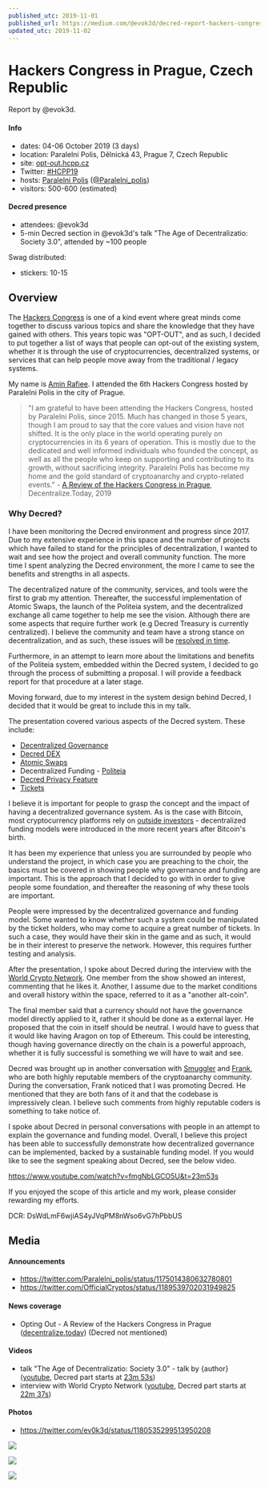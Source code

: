 ```yaml
---
published_utc: 2019-11-01
published_url: https://medium.com/@evok3d/decred-report-hackers-congress-paralelni-polis-hcpp19-bd8e634f93de
updated_utc: 2019-11-02
---
```


# Hackers Congress in Prague, Czech Republic

Report by @evok3d.

#### Info

- dates: 04-06 October 2019 (3 days)
- location: Paralelní Polis, Dělnická 43, Prague 7, Czech Republic
- site: [opt-out.hcpp.cz](https://opt-out.hcpp.cz/)
- Twitter: [#HCPP19](https://twitter.com/hashtag/HCPP19)
- hosts: [Paralelni Polis](https://www.paralelnipolis.cz/) ([@Paralelni_polis](https://twitter.com/Paralelni_polis))
- visitors: 500-600 (estimated)

#### Decred presence

- attendees: @evok3d
- 5-min Decred section in @evok3d's talk "The Age of Decentralizatio: Society 3.0", attended by ~100 people

Swag distributed:

- stickers: 10-15

## Overview

The [Hackers Congress](https://opt-out.hcpp.cz/) is one of a kind event where great minds come together to discuss various topics and share the knowledge that they have gained with others. This years topic was "OPT-OUT", and as such, I decided to put together a list of ways that people can opt-out of the existing system, whether it is through the use of cryptocurrencies, decentralized systems, or services that can help people move away from the traditional / legacy systems.

My name is [Amin Rafiee](https://magazine.seats2meet.com/nice-to-meet-amin-rafiee-blockchain-advocate/). I attended the 6th Hackers Congress hosted by Paralelni Polis in the city of Prague.

> "I am grateful to have been attending the Hackers Congress, hosted by Paralelni Polis, since 2015. Much has changed in those 5 years, though I am proud to say that the core values and vision have not shifted. It is the only place in the world operating purely on cryptocurrencies in its 6 years of operation. This is mostly due to the dedicated and well informed individuals who founded the concept, as well as all the people who keep on supporting and contributing to its growth, without sacrificing integrity. Paralelni Polis has become my home and the gold standard of cryptoanarchy and crypto-related events." - [A Review of the Hackers Congress in Prague](https://decentralize.today/privacy/opting-out-a-review-of-the-hackers-congress-in-prague), Decentralize.Today, 2019

### Why Decred?

I have been monitoring the Decred environment and progress since 2017. Due to my extensive experience in this space and the number of projects which have failed to stand for the principles of decentralization, I wanted to wait and see how the project and overall community function. The more time I spent analyzing the Decred environment, the more I came to see the benefits and strengths in all aspects.

The decentralized nature of the community, services, and tools were the first to grab my attention. Thereafter, the successful implementation of Atomic Swaps, the launch of the Politeia system, and the decentralized exchange all came together to help me see the vision. Although there are some aspects that require further work (e.g Decred Treasury is currently centralized). I believe the community and team have a strong stance on decentralization, and as such, these issues will be [resolved in time](https://proposals.decred.org/proposals/c96290a2478d0a1916284438ea2c59a1215fe768a87648d04d45f6b7ecb82c3f).

Furthermore, in an attempt to learn more about the limitations and benefits of the Politeia system, embedded within the Decred system, I decided to go through the process of submitting a proposal. I will provide a feedback report for that procedure at a later stage.

Moving forward, due to my interest in the system design behind Decred, I decided that it would be great to include this in my talk.

The presentation covered various aspects of the Decred system. These include:

- [Decentralized Governance](https://docs.decred.org/governance/politeia/overview/)
- [Decred DEX](https://blog.decred.org/2018/06/05/A-New-Kind-of-DEX/)
- [Atomic Swaps](https://docs.decred.org/advanced/atomic-swap/)
- Decentralized Funding - [Politeia](https://proposals.decred.org/)
- [Decred Privacy Feature](https://blog.decred.org/2019/08/28/Iterating-Privacy/)
- [Tickets](https://docs.decred.org/wallets/cli/dcrwallet-tickets/)

I believe it is important for people to grasp the concept and the impact of having a decentralized governance system. As is the case with Bitcoin, most cryptocurrency platforms rely on [outside investors](https://bitsonline.com/decred-decentralized-governance/) - decentralized funding models were introduced in the more recent years after Bitcoin's birth.

It has been my experience that unless you are surrounded by people who understand the project, in which case you are preaching to the choir, the basics must be covered in showing people why governance and funding are important. This is the approach that I decided to go with in order to give people some foundation, and thereafter the reasoning of why these tools are important.

People were impressed by the decentralized governance and funding model. Some wanted to know whether such a system could be manipulated by the ticket holders, who may come to acquire a great number of tickets. In such a case, they would have their skin in the game and as such, it would be in their interest to preserve the network. However, this requires further testing and analysis.

After the presentation, I spoke about Decred during the interview with the [World Crypto Network](https://www.youtube.com/watch?v=dq2SGpI5-Gw&t=22m37s). One member from the show showed an interest, commenting that he likes it. Another, I assume due to the market conditions and overall history within the space, referred to it as a "another alt-coin".

The final member said that a currency should not have the governance model directly applied to it, rather it should be done as a external layer. He proposed that the coin in itself should be neutral. I would have to guess that it would like having Aragon on top of Ethereum. This could be interesting, though having governance directly on the chain is a powerful approach, whether it is fully successful is something we will have to wait and see.

Decred was brought up in another conversation with [Smuggler](https://twitter.com/TheRealSmuggler) and [Frank](https://twitter.com/thefrankbraun), who are both highly reputable members of the cryptoanarchy community. During the conversation, Frank noticed that I was promoting Decred. He mentioned that they are both fans of it and that the codebase is impressively clean. I believe such comments from highly reputable coders is something to take notice of.

I spoke about Decred in personal conversations with people in an attempt to explain the governance and funding model. Overall, I believe this project has been able to successfully demonstrate how decentralized governance can be implemented, backed by a sustainable funding model. If you would like to see the segment speaking about Decred, see the below video.

https://www.youtube.com/watch?v=fmgNbLGCO5U&t=23m53s

If you enjoyed the scope of this article and my work, please consider rewarding my efforts.

DCR: DsWdLmF6wjiAS4yJVqPM8nWso6vG7hPbbUS

## Media

#### Announcements

- https://twitter.com/Paralelni_polis/status/1175014380632780801
- https://twitter.com/OfficialCryptos/status/1189539702031949825

#### News coverage

- Opting Out - A Review of the Hackers Congress in Prague ([decentralize.today](https://decentralize.today/privacy/opting-out-a-review-of-the-hackers-congress-in-prague)) (Decred not mentioned)

#### Videos

- talk "The Age of Decentralizatio: Society 3.0" - talk by {author} ([youtube](https://www.youtube.com/watch?v=fmgNbLGCO5U), Decred part starts at [23m 53s](https://www.youtube.com/watch?v=fmgNbLGCO5U&t=23m53s))
- interview with World Crypto Network ([youtube](https://www.youtube.com/watch?v=dq2SGpI5-Gw), Decred part starts at [22m 37s](https://www.youtube.com/watch?v=dq2SGpI5-Gw&t=22m37s))

#### Photos

- https://twitter.com/ev0k3d/status/1180535299513950208

![](https://miro.medium.com/max/10944/1*br7hcLlq_wloFIAWFYqtsg.jpeg)

![](https://miro.medium.com/max/3840/1*upI0Jp2DwpcI6AdXyaw-sg.png)

![](https://pbs.twimg.com/media/EGIal4dWkAM9bpN.jpg)
